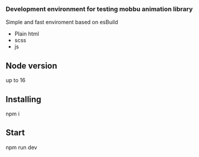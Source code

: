 ### Development environment for testing mobbu animation library

Simple and fast enviroment based on esBuild

-   Plain html
-   scss
-   js

## Node version

up to 16

## Installing

npm i

## Start

npm run dev
